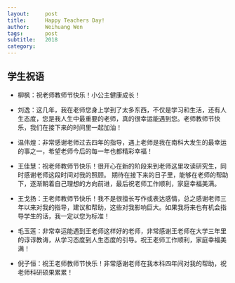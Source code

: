 ```yaml
---
layout:     post
title:      Happy Teachers Day!
author:     Weihuang Wen
tags: 		post
subtitle:  	2018
category:
---
```


## 学生祝语

- 柳枫：祝老师教师节快乐！小公主健康成长！

- 刘逸：这几年，我在老师您身上学到了太多东西，不仅是学习和生活，还有人生态度，您是我人生中最重要的老师，真的很幸运能遇到您。老师教师节快乐，我们在接下来的时间里一起加油！
  
- 温伟煌：非常感谢老师过去四年的指导，遇上老师是我在南科大发生的最幸运的事之一，希望老师今后的每一年也都精彩幸福！

- 王佳慧：祝老师教师节快乐！很开心在新的阶段来到老师这里攻读研究生，同时感谢老师这段时间对我的照顾。
期待在接下来的日子里，能够在老师的帮助下，逐渐朝着自己理想的方向前进，最后祝老师工作顺利，家庭幸福美满。

- 王戈扬：王老师教师节快乐！我不是很擅长写作或表达感情，总之感谢老师三年以来对我的指导，建议和帮助，这些对我影响巨大。如果我将来也有机会指导学生的话，我一定以您为标准！

- 毛玉莲：非常幸运能遇到王老师这样好的老师，非常感谢王老师在大学三年里的谆谆教诲，从学习态度到人生态度的引导。祝王老师工作顺利，家庭幸福美满！

- 倪子恒：祝王老师教师节快乐！非常感谢老师在我本科四年间对我的帮助，祝老师科研硕果累累！